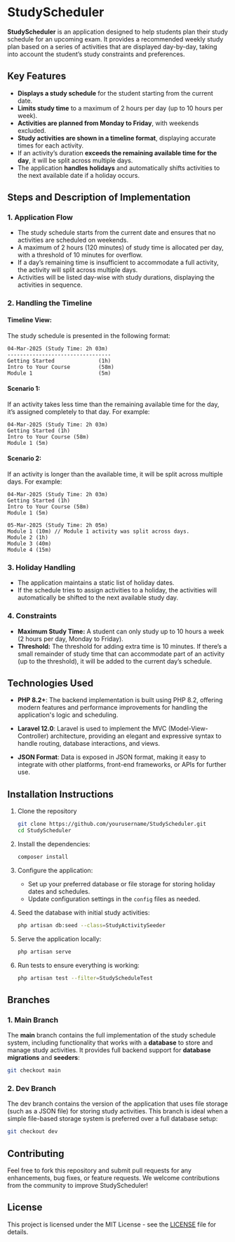 # StudyScheduler

**StudyScheduler** is an application designed to help students plan their study schedule for an upcoming exam. It provides a recommended weekly study plan based on a series of activities that are displayed day-by-day, taking into account the student’s study constraints and preferences.

## Key Features

- **Displays a study schedule** for the student starting from the current date.
- **Limits study time** to a maximum of 2 hours per day (up to 10 hours per week).
- **Activities are planned from Monday to Friday**, with weekends excluded.
- **Study activities are shown in a timeline format**, displaying accurate times for each activity.
- If an activity’s duration **exceeds the remaining available time for the day**, it will be split across multiple days.
- The application **handles holidays** and automatically shifts activities to the next available date if a holiday occurs.

## Steps and Description of Implementation

### 1. **Application Flow**

- The study schedule starts from the current date and ensures that no activities are scheduled on weekends.
- A maximum of 2 hours (120 minutes) of study time is allocated per day, with a threshold of 10 minutes for overflow.
- If a day’s remaining time is insufficient to accommodate a full activity, the activity will split across multiple days.
- Activities will be listed day-wise with study durations, displaying the activities in sequence.

### 2. **Handling the Timeline**

#### Timeline View:
The study schedule is presented in the following format:

```
04-Mar-2025 (Study Time: 2h 03m)
---------------------------------
Getting Started              (1h)
Intro to Your Course         (58m)
Module 1                     (5m)
```
#### Scenario 1: 
If an activity takes less time than the remaining available time for the day, it’s assigned completely to that day. For example:
```
04-Mar-2025 (Study Time: 2h 03m)
Getting Started (1h)
Intro to Your Course (58m)
Module 1 (5m)
```

#### Scenario 2: 
If an activity is longer than the available time, it will be split across multiple days. For example:
```
04-Mar-2025 (Study Time: 2h 03m)
Getting Started (1h)
Intro to Your Course (58m)
Module 1 (5m)

05-Mar-2025 (Study Time: 2h 05m)
Module 1 (10m) // Module 1 activity was split across days.
Module 2 (1h)
Module 3 (40m)
Module 4 (15m)
```

### 3. **Holiday Handling**

- The application maintains a static list of holiday dates.
- If the schedule tries to assign activities to a holiday, the activities will automatically be shifted to the next available study day.

### 4. **Constraints**

- **Maximum Study Time:** A student can only study up to 10 hours a week (2 hours per day, Monday to Friday).
- **Threshold:** The threshold for adding extra time is 10 minutes. If there’s a small remainder of study time that can accommodate part of an activity (up to the threshold), it will be added to the current day’s schedule.

## Technologies Used

- **PHP 8.2+**: The backend implementation is built using PHP 8.2, offering modern features and performance improvements for handling the application's logic and scheduling.
  
- **Laravel 12.0**: Laravel is used to implement the MVC (Model-View-Controller) architecture, providing an elegant and expressive syntax to handle routing, database interactions, and views.

- **JSON Format**: Data is exposed in JSON format, making it easy to integrate with other platforms, front-end frameworks, or APIs for further use.

## Installation Instructions

1. Clone the repository
    ```bash
    git clone https://github.com/yourusername/StudyScheduler.git
    cd StudyScheduler
    ```

2. Install the dependencies:
    ```bash
    composer install
    ```

3. Configure the application:
    - Set up your preferred database or file storage for storing holiday dates and schedules.
    - Update configuration settings in the `config` files as needed.

4. Seed the database with initial study activities:
    ```bash
    php artisan db:seed --class=StudyActivitySeeder
    ```

5. Serve the application locally:
    ```bash
    php artisan serve
    ```

6. Run tests to ensure everything is working:
    ```bash
    php artisan test --filter=StudyScheduleTest
    ```

## Branches

### 1. **Main Branch**
The **main** branch contains the full implementation of the study schedule system, including functionality that works with a **database** to store and manage study activities. It provides full backend support for **database migrations** and **seeders**:
```bash
git checkout main
```

### 2. **Dev Branch**
The dev branch contains the version of the application that uses file storage (such as a JSON file) for storing study activities. This branch is ideal when a simple file-based storage system is preferred over a full database setup:
```bash
git checkout dev
```

## Contributing

Feel free to fork this repository and submit pull requests for any enhancements, bug fixes, or feature requests. We welcome contributions from the community to improve StudyScheduler!

## License

This project is licensed under the MIT License - see the [LICENSE](LICENSE) file for details.